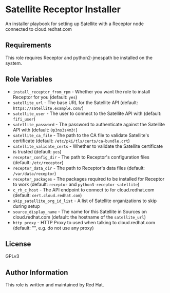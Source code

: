 Satellite Receptor Installer
============================

An installer playbook for setting up Satellite with a Receptor node connected to cloud.redhat.com

Requirements
------------

This role requires Receptor and python2-jmespath be installed on the system.

Role Variables
--------------

* `install_receptor_from_rpm` - Whether you want the role to install Receptor for you (default: `yes`)
* `satellite_url` - The base URL for the Satellite API (default: `https://satellite.example.com/`)
* `satellite_user` - The user to connect to the Satellite API with (default: `fifi_user`)
* `satellite_password` - The password to authenticate against the Satellite API with (default: `0p3ns3s4m3!`)
* `satellite_ca_file` - The path to the CA file to validate Satellite's certificate (default: `/etc/pki/tls/certs/ca-bundle.crt`)
* `satellite_validate_certs` - Whether to validate the Satellite certificate is trusted (default: `yes`)
* `receptor_config_dir` - The path to Receptor's configuration files (default: `/etc/receptor`)
* `receptor_data_dir` - The path to Receptor's data files (default: `/var/data/receptor`)
* `receptor_packages` - The packages required to be installed for Receptor to work (default: `receptor` and `python3-receptor-satellite`)
* `c_rh_c_host` - The API endpoint to connect to for cloud.redhat.com (default: `cert.cloud.redhat.com`)
* `skip_satellite_org_id_list` - A list of Satellite organizations to skip during setup
* `source_display_name` - The name for this Satellite in Sources on cloud.redhat.com (default: the hostname of the `satellite_url`)
* `http_proxy` - HTTP Proxy to used when talking to cloud.redhat.com (default: "", e.g. do not use any proxy)

License
-------

GPLv3

Author Information
------------------

This role is written and maintained by Red Hat.
